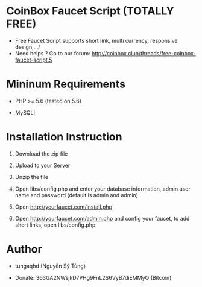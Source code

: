 # CoinBox Faucet Script (TOTALLY FREE)
- Free Faucet Script supports short link, multi currency, responsive design,.../
- Need helps ? Go to our forum: http://coinbox.club/threads/free-coinbox-faucet-script.5


# Mininum Requirements

- PHP >= 5.6 (tested on 5.6)

- MySQLI

# Installation Instruction

1. Download the zip file

2. Upload to your Server

3. Unzip the file

4. Open libs/config.php and enter your database information, admin user name and password (default is admin and admin)

5. Open http://yourfaucet.com/install.php 

6. Open http://yourfaucet.com/admin.php and config your faucet, to add short links, open libs/config.php

# Author

- tungaqhd (Nguyễn Sỹ Tùng)

- Donate: 363GA2NWsjkD7PHg9FnL2S6VyB7diEMMyQ (Bitcoin)
